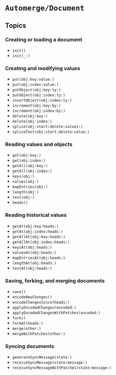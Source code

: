# ``Automerge/Document``

## Topics

### Creating or loading a document

- ``init()``
- ``init(_:)``

### Creating and modifying values

- ``put(obj:key:value:)``
- ``put(obj:index:value:)``
- ``putObject(obj:key:ty:)``
- ``putObject(obj:index:ty:)``
- ``insertObject(obj:index:ty:)``
- ``increment(obj:key:by:)``
- ``increment(obj:index:by:)``
- ``delete(obj:key:)`` 
- ``delete(obj:index:)``
- ``splice(obj:start:delete:values:)``
- ``spliceText(obj:start:delete:value:)``

### Reading values and objects

- ``get(obj:key:)``
- ``get(obj:index:)``
- ``getAll(obj:key:)``
- ``getAll(obj:index:)``
- ``keys(obj:)``
- ``values(obj:)``
- ``mapEntries(obj:)``
- ``length(obj:)``
- ``text(obj:)``
- ``heads()``

### Reading historical values

- ``getAt(obj:key:heads:)``
- ``getAt(obj:index:heads:)``
- ``getAllAt(obj:key:heads:)``
- ``getAllAt(obj:index:heads:)``
- ``keysAt(obj:heads:)``
- ``valuesAt(obj:heads:)``
- ``mapEntriesAt(obj:heads:)``
- ``lengthAt(obj:heads:)``
- ``textAt(obj:heads:)``

### Saving, forking, and merging documents

- ``save()``
- ``encodeNewChanges()``
- ``encodeChangesSince(heads:)``
- ``applyEncodedChanges(encoded:)``
- ``applyEncodedChangesWithPatches(encoded:)``
- ``fork()``
- ``forkAt(heads:)``
- ``merge(other:)``
- ``mergeWithPatches(other:)``

### Syncing documents

- ``generateSyncMessage(state:)``
- ``receiveSyncMessage(state:message:)``
- ``receiveSyncMessageWithPatches(state:message:)``
